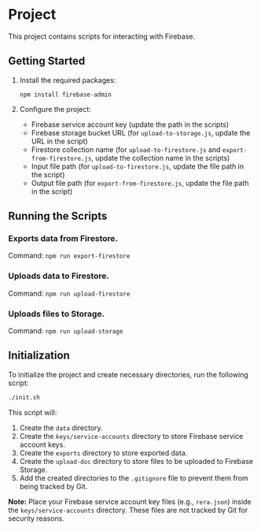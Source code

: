 # Project

This project contains scripts for interacting with Firebase.


## Getting Started

1.  Install the required packages:

    ```
    npm install firebase-admin
    ```

2.  Configure the project:

    *   Firebase service account key (update the path in the scripts)
    *   Firebase storage bucket URL (for `upload-to-storage.js`, update the URL in the script)
    *   Firestore collection name (for `upload-to-firestore.js` and `export-from-firestore.js`, update the collection name in the scripts)
    *   Input file path (for `upload-to-firestore.js`, update the file path in the script)
    *   Output file path (for `export-from-firestore.js`, update the file path in the script)


## Running the Scripts

### Exports data from Firestore.
Command: `npm run export-firestore`

### Uploads data to Firestore.
Command: `npm run upload-firestore`

### Uploads files to Storage.
Command: `npm run upload-storage`

## Initialization

To initialize the project and create necessary directories, run the following script:

```bash
./init.sh
```

This script will:

1.  Create the `data` directory.
2.  Create the `keys/service-accounts` directory to store Firebase service account keys.
3.  Create the `exports` directory to store exported data.
4.  Create the `upload-doc` directory to store files to be uploaded to Firebase Storage.
5.  Add the created directories to the `.gitignore` file to prevent them from being tracked by Git.

**Note:** Place your Firebase service account key files (e.g., `rera.json`) inside the `keys/service-accounts` directory. These files are not tracked by Git for security reasons.